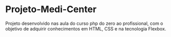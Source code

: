 # Projeto-Medi-Center
Projeto desenvolvido nas aula do curso php do zero ao profissional, com o objetivo de adquirir conhecimentos em HTML, CSS e na tecnologia Flexbox.
